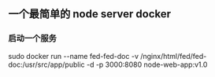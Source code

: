 
## 一个最简单的 node server docker


### 启动一个服务
sudo docker run --name fed-fed-doc -v /nginx/html/fed/fed-doc:/usr/src/app/public -d -p 3000:8080 node-web-app:v1.0